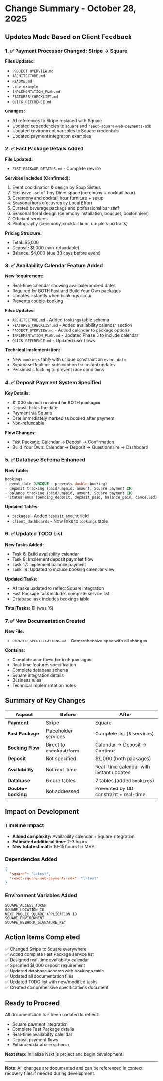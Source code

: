 # Change Summary - October 28, 2025

## Updates Made Based on Client Feedback

### 1. ✅ Payment Processor Changed: Stripe → Square

**Files Updated:**
- `PROJECT_OVERVIEW.md`
- `ARCHITECTURE.md`
- `README.md`
- `.env.example`
- `IMPLEMENTATION_PLAN.md`
- `FEATURES_CHECKLIST.md`
- `QUICK_REFERENCE.md`

**Changes:**
- All references to Stripe replaced with Square
- Updated dependencies to `square` and `react-square-web-payments-sdk`
- Updated environment variables to Square credentials
- Updated payment integration examples

### 2. ✅ Fast Package Details Added

**File Updated:**
- `FAST_PACKAGE_DETAILS.md` - Complete rewrite

**Services Included (Confirmed):**
1. Event coordination & design by Soup Sisters
2. Exclusive use of Tiny Diner space (ceremony + cocktail hour)
3. Ceremony and cocktail hour furniture + setup
4. Seasonal hors d'oeuvres by Local Effort
5. Curated beverage package and professional bar staff
6. Seasonal floral design (ceremony installation, bouquet, boutonniere)
7. Officiant services
8. Photography (ceremony, cocktail hour, couple's portraits)

**Pricing Structure:**
- Total: $5,000
- Deposit: $1,000 (non-refundable)
- Balance: $4,000 (due 30 days before event)

### 3. ✅ Availability Calendar Feature Added

**New Requirement:**
- Real-time calendar showing available/booked dates
- Required for BOTH Fast and Build Your Own packages
- Updates instantly when bookings occur
- Prevents double-booking

**Files Updated:**
- `ARCHITECTURE.md` - Added `bookings` table schema
- `FEATURES_CHECKLIST.md` - Added availability calendar section
- `PROJECT_OVERVIEW.md` - Added calendar to package options
- `IMPLEMENTATION_PLAN.md` - Updated Phase 3 to include calendar
- `QUICK_REFERENCE.md` - Updated user flows

**Technical Implementation:**
- New `bookings` table with unique constraint on `event_date`
- Supabase Realtime subscription for instant updates
- Pessimistic locking to prevent race conditions

### 4. ✅ Deposit Payment System Specified

**Key Details:**
- $1,000 deposit required for BOTH packages
- Deposit holds the date
- Payment via Square
- Date immediately marked as booked after payment
- Non-refundable

**Flow Changes:**
- Fast Package: Calendar → Deposit → Confirmation
- Build Your Own: Calendar → Deposit → Questionnaire → Dashboard

### 5. ✅ Database Schema Enhanced

**New Table:**
```sql
bookings
- event_date (UNIQUE - prevents double-booking)
- deposit tracking (paid/unpaid, amount, Square payment ID)
- balance tracking (paid/unpaid, amount, Square payment ID)
- status enum (pending_deposit, deposit_paid, balance_paid, cancelled)
```

**Updated Tables:**
- `packages` - Added `deposit_amount` field
- `client_dashboards` - Now links to `bookings` table

### 6. ✅ Updated TODO List

**New Tasks Added:**
- Task 6: Build availability calendar
- Task 8: Implement deposit payment flow
- Task 17: Implement balance payment
- Task 14: Updated to include booking calendar view

**Updated Tasks:**
- All tasks updated to reflect Square integration
- Fast Package task includes complete service list
- Database task includes bookings table

**Total Tasks:** 19 (was 16)

### 7. ✅ New Documentation Created

**New File:**
- `UPDATED_SPECIFICATIONS.md` - Comprehensive spec with all changes

**Contains:**
- Complete user flows for both packages
- Real-time features specification
- Complete database schema
- Square integration details
- Business rules
- Technical implementation notes

## Summary of Key Changes

| Aspect | Before | After |
|--------|--------|-------|
| **Payment** | Stripe | Square |
| **Fast Package** | Placeholder services | Complete list (8 services) |
| **Booking Flow** | Direct to checkout/form | Calendar → Deposit → Continue |
| **Deposit** | Not specified | $1,000 (both packages) |
| **Availability** | Not real-time | Real-time calendar with instant updates |
| **Database** | 6 core tables | 7 tables (added `bookings`) |
| **Double-booking** | Not addressed | Prevented by DB constraint + real-time |

## Impact on Development

### Timeline Impact
- **Added complexity:** Availability calendar + Square integration
- **Estimated additional time:** 2-3 hours
- **New total estimate:** 10-15 hours for MVP

### Dependencies Added
```json
{
  "square": "latest",
  "react-square-web-payments-sdk": "latest"
}
```

### Environment Variables Added
```
SQUARE_ACCESS_TOKEN
SQUARE_LOCATION_ID
NEXT_PUBLIC_SQUARE_APPLICATION_ID
SQUARE_ENVIRONMENT
SQUARE_WEBHOOK_SIGNATURE_KEY
```

## Action Items Completed

✅ Changed Stripe to Square everywhere  
✅ Added complete Fast Package service list  
✅ Designed real-time availability calendar  
✅ Specified $1,000 deposit requirement  
✅ Updated database schema with bookings table  
✅ Updated all documentation files  
✅ Updated TODO list with new/modified tasks  
✅ Created comprehensive specifications document  

## Ready to Proceed

All documentation has been updated to reflect:
- Square payment integration
- Complete Fast Package details
- Real-time availability calendar
- Deposit payment flows
- Enhanced database schema

**Next step:** Initialize Next.js project and begin development!

---

**Note:** All changes are documented and can be referenced in context recovery files if needed during development.
